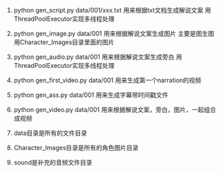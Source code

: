 1. python gen_script.py data/001/xxx.txt 用来根据txt文档生成解说文案  用ThreadPoolExecutor实现多线程处理
2. python gen_image.py data/001 用来根据解说文案生成图片 主要是图生图 用Character_Images目录里面的图片
3. python gen_audio.py data/001 用来根据解说文案生成旁白 用ThreadPoolExecutor实现多线程处理
4. python gen_first_video.py data/001 用来生成第一个narration的视频
5. python gen_ass.py data/001 用来生成字幕带时间戳文件
6. python gen_video.py data/001 用来根据解说文案，旁白，图片，一起组合成视频 


7. data目录是所有的文件目录
8. Character_Images目录是所有的角色图片目录
9. sound是补充的音频文件目录